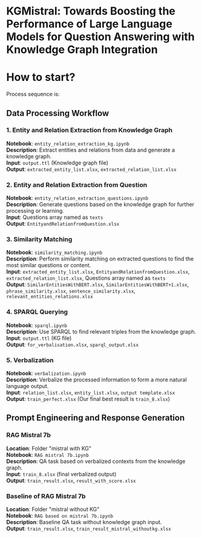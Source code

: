 # KGMistral: Towards Boosting the Performance of Large Language Models for Question Answering with Knowledge Graph Integration


# How to start?
Process sequence is:

## Data Processing Workflow

### 1. Entity and Relation Extraction from Knowledge Graph
**Notebook**: `entity_relation_extraction_kg.ipynb`  
**Description**: Extract entities and relations from data and generate a knowledge graph.  
**Input**: `output.ttl` (Knowledge graph file)  
**Output**: `extracted_entity_list.xlsx`, `extracted_relation_list.xlsx`  

### 2. Entity and Relation Extraction from Question
**Notebook**: `entity_relation_extraction_questions.ipynb`  
**Description**: Generate questions based on the knowledge graph for further processing or learning.  
**Input**: Questions array named as `texts`  
**Output**: `EntityandRelationfromQuestion.xlsx`

### 3. Similarity Matching
**Notebook**: `similarity_matching.ipynb`  
**Description**: Perform similarity matching on extracted questions to find the most similar questions or content.  
**Input**: `extracted_entity_list.xlsx`, `EntityandRelationfromQuestion.xlsx`, `extracted_relation_list.xlsx`, Questions array named as `texts`  
**Output**: `SimilarEntitiesWithBERT.xlsx`, `SimilarEntitiesWithBERT+1.xlsx`, `phrase_similarity.xlsx`, `sentence_similarity.xlsx`, `relevant_entities_relations.xlsx`

### 4. SPARQL Querying
**Notebook**: `sparql.ipynb`  
**Description**: Use SPARQL to find relevant triples from the knowledge graph.  
**Input**: `output.ttl` (KG file)  
**Output**: `for_verbalisation.xlsx`, `sparql_output.xlsx`

### 5. Verbalization
**Notebook**: `verbalization.ipynb`  
**Description**: Verbalize the processed information to form a more natural language output.  
**Input**: `relation_list.xlsx`, `entity_list.xlsx`, `output template.xlsx`  
**Output**: `train_perfect.xlsx` (Our final best result is `train_8.xlsx`)

## Prompt Engineering and Response Generation

### RAG Mistral 7b
**Location**: Folder "mistral with KG"  
**Notebook**: `RAG mistral 7b.ipynb`  
**Description**: QA task based on verbalized contexts from the knowledge graph.  
**Input**: `train_8.xlsx` (final verbalized output)  
**Output**: `train_result.xlsx`, `result_with_score.xlsx`

### Baseline of RAG Mistral 7b
**Location**: Folder "mistral without KG"  
**Notebook**: `RAG based on mistral 7b.ipynb`  
**Description**: Baseline QA task without knowledge graph input.  
**Output**: `train_result.xlsx`, `train_result_mistral_withoutkg.xlsx`
